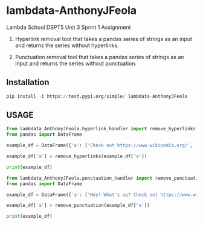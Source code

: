# lambdata-AnthonyJFeola
Lambda School DSPT5 Unit 3 Sprint 1 Assignment

1. Hyperlink removal tool that takes a pandas series of strings as an input and returns the series without hyperlinks.

2. Punctuation removal tool that takes a pandas series of strings as an input and returns the series without punctuation.

## Installation 
```py
pip install -i https://test.pypi.org/simple/ lambdata-AnthonyJFeola
```
## USAGE 
```py
from lambdata_AnthonyJFeola.hyperlink_handler import remove_hyperlinks
from pandas import DataFrame

example_df = DataFrame({'a': ['Check out https://www.wikipedia.org/', 'Go to https://www.google.com/']})

example_df['a'] = remove_hyperlinks(example_df['a'])

print(example_df)

from lambdata_AnthonyJFeola.punctuation_handler import remove_punctuation
from pandas import DataFrame

example_df = DataFrame({'a': ["Hey! What's up? Check out https://www.wikipedia.org/", "Let's see what's at https://www.google.com/"]})

example_df['a'] = remove_punctuation(example_df['a'])

print(example_df)
```